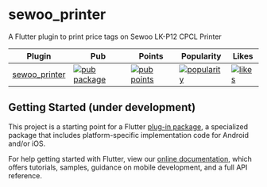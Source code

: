 # sewoo_printer

A Flutter plugin to print price tags on Sewoo LK-P12 CPCL Printer

| Plugin | Pub | Points | Popularity | Likes |
|--------|-----|--------|------------|-------|
| [sewoo_printer](https://pub.dev/packages/sewoo_printer) | [![pub package](https://img.shields.io/pub/v/sewoo_printer.svg)](https://pub.dev/packages/sewoo_printer) | [![pub points](https://badges.bar/sewoo_printer/pub%20points)](https://pub.dev/packages/sewoo_printer/score) |  [![popularity](https://badges.bar/sewoo_printer/popularity)](https://pub.dev/packages/sewoo_printer/score) | [![likes](https://badges.bar/sewoo_printer/likes)](https://pub.dev/packages/sewoo_printer/score)

## Getting Started (under development)

This project is a starting point for a Flutter
[plug-in package](https://flutter.dev/developing-packages/),
a specialized package that includes platform-specific implementation code for
Android and/or iOS.

For help getting started with Flutter, view our
[online documentation](https://flutter.dev/docs), which offers tutorials,
samples, guidance on mobile development, and a full API reference.
